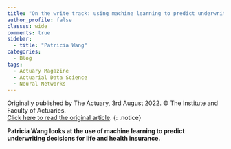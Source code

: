 ```yaml
---
title: "On the write track: using machine learning to predict underwriting decisions"
author_profile: false 
classes: wide
comments: true
sidebar:
  - title: "Patricia Wang" 
categories:
  - Blog
tags:
  - Actuary Magazine
  - Actuarial Data Science
  - Neural Networks
---
```


Originally published by The Actuary, 3rd August 2022. © The Institute and Faculty of Actuaries. <br>
<a href="https://www.theactuary.com/features/2022/07/26/write-track-using-machine-learning-predict-underwriting-decisions" target="_blank"> Click here to read the original article</a>.
{: .notice}

<b> Patricia Wang looks at the use of machine learning to predict underwriting decisions for life and health insurance. </b>

